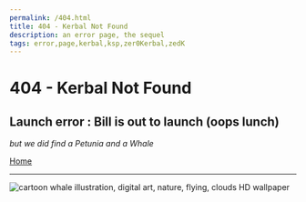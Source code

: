 ```yaml
---
permalink: /404.html
title: 404 - Kerbal Not Found
description: an error page, the sequel
tags: error,page,kerbal,ksp,zer0Kerbal,zedK
---
```


<!-- 404-petunia.md v1.0.3.2
Fuel Tanks Plus (FTP)
created: 01 Apr 2022
updated: 15 May 2022 -->

<script src="https://kit.fontawesome.com/0ea5493613.js" crossorigin="anonymous"></script>
<i class="fa-solid fa-meteor fa-beat-fade fa-3x" style="--fa-beat-fade-opacity: 0.5; --fa-beat-fade-scale: 1.25;color: #FF7E03" ></i>

# 404 - Kerbal Not Found

## Launch error : Bill is out to launch (oops lunch)

*but we did find a Petunia and a Whale*

[Home](./index.md)

---

![cartoon whale illustration, digital art, nature, flying, clouds HD wallpaper](https://c4.wallpaperflare.com/wallpaper/24/616/1007/digital-art-illustration-nature-flying-wallpaper-preview.jpg)

<!-- this file CC BY-ND 4.0 by zer0Kerbal -->